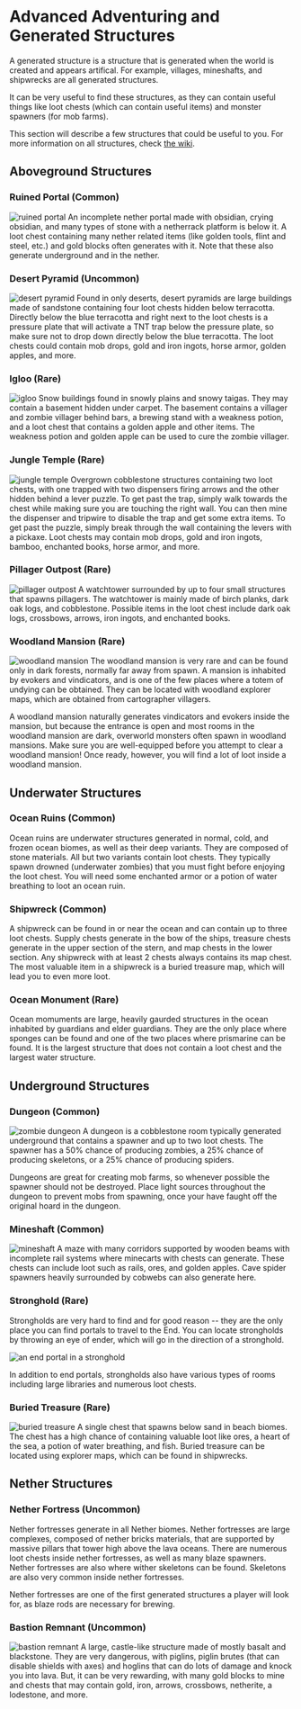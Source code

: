 # Advanced Adventuring and Generated Structures

A generated structure is a structure that is generated when the world is created and appears artifical. For example, villages, mineshafts, and shipwrecks are all generated structures. 

It can be very useful to find these structures, as they can contain useful things like loot chests (which can contain useful items) and monster spawners (for mob farms). 

This section will describe a few structures that could be useful to you. For more information on all structures, check [the wiki](https://minecraft.fandom.com/wiki/Generated_structures).

## Aboveground Structures

### Ruined Portal (Common)
![ruined portal](images/ruined-portal.png)
An incomplete nether portal made with obsidian, crying obsidian, and many types of stone with a netherrack platform is below it. A loot chest containing many nether related items (like golden tools, flint and steel, etc.) and gold blocks often generates with it. Note that these also generate underground and in the nether.

### Desert Pyramid (Uncommon)
![desert pyramid](images/desert-pyramid.png)
Found in only deserts, desert pyramids are large buildings made of sandstone containing four loot chests hidden below terracotta. Directly below the blue terracotta and right next to the loot chests is a pressure plate that will activate a TNT trap below the pressure plate, so make sure not to drop down directly below the blue terracotta. The loot chests could contain mob drops, gold and iron ingots, horse armor, golden apples, and more.

### Igloo (Rare)
![igloo](images/igloo.png)
Snow buildings found in snowly plains and snowy taigas. They may contain a basement hidden under carpet. The basement contains a villager and zombie villager behind bars, a brewing stand with a weakness potion, and a loot chest that contains a golden apple and other items. The weakness potion and golden apple can be used to cure the zombie villager.

### Jungle Temple (Rare)
![jungle temple](images/jungle-temple.png)
Overgrown cobblestone structures containing two loot chests, with one trapped with two dispensers firing arrows and the other hidden behind a lever puzzle. To get past the trap, simply walk towards the chest while making sure you are touching the right wall. You can then mine the dispenser and tripwire to disable the trap and get some extra items. To get past the puzzle, simply break through the wall containing the levers with a pickaxe. Loot chests may contain mob drops, gold and iron ingots, bamboo, enchanted books, horse armor, and more.

### Pillager Outpost (Rare)
![pillager outpost](images/pillager-outpost.png)
A watchtower surrounded by up to four small structures that spawns pillagers. The watchtower is mainly made of birch planks, dark oak logs, and cobblestone. Possible items in the loot chest include dark oak logs, crossbows, arrows, iron ingots, and enchanted books.

### Woodland Mansion (Rare)
![woodland mansion](images/woodland-mansion.jpg)
The woodland mansion is very rare and can be found only in dark forests, normally far away from spawn. A mansion is inhabited by evokers and vindicators, and is one of the few places where a totem of undying can be obtained. They can be located with woodland explorer maps, which are obtained from cartographer villagers. 

A woodland mansion naturally generates vindicators and evokers inside the mansion, but because the entrance is open and most rooms in the woodland mansion are dark, overworld monsters often spawn in woodland mansions. Make sure you are well-equipped before you attempt to clear a woodland mansion! Once ready, however, you will find a lot of loot inside a woodland mansion.

## Underwater Structures

### Ocean Ruins (Common)
Ocean ruins are underwater structures generated in normal, cold, and frozen ocean biomes, as well as their deep variants. They are composed of stone materials. All but two variants contain loot chests. They typically spawn drowned (underwater zombies) that you must fight before enjoying the loot chest. You will need some enchanted armor or a potion of water breathing to loot an ocean ruin.

### Shipwreck (Common)
A shipwreck can be found in or near the ocean and can contain up to three loot chests. Supply chests generate in the bow of the ships, treasure chests generate in the upper section of the stern, and map chests in the lower section. Any shipwreck with at least 2 chests always contains its map chest. The most valuable item in a shipwreck is a buried treasure map, which will lead you to even more loot.

### Ocean Monument (Rare)
Ocean momuments are large, heavily gaurded structures in the ocean inhabited by guardians and elder guardians. They are the only place where sponges can be found and one of the two places where prismarine can be found. It is the largest structure that does not contain a loot chest and the largest water structure. 

## Underground Structures

### Dungeon (Common)
![zombie dungeon](images/dungeon.png)
A dungeon is a cobblestone room typically generated underground that contains a spawner and up to two loot chests. The spawner has a 50% chance of producing zombies, a 25% chance of producing skeletons, or a 25% chance of producing spiders. 

Dungeons are great for creating mob farms, so whenever possible the spawner should not be destroyed. Place light sources throughout the dungeon to prevent mobs from spawning, once your have faught off the original hoard in the dungeon.

### Mineshaft (Common)
![mineshaft](images/mineshaft.png)
A maze with many corridors supported by wooden beams with incomplete rail systems where minecarts with chests can generate. These chests can include loot such as rails, ores, and golden apples. Cave spider spawners heavily surrounded by cobwebs can also generate here.

### Stronghold (Rare)
Strongholds are very hard to find and for good reason -- they are the only place you can find portals to travel to the End. You can locate strongholds by throwing an eye of ender, which will go in the direction of a stronghold.

![an end portal in a stronghold](images/end-portal.jpg)

In addition to end portals, strongholds also have various types of rooms including large libraries and numerous loot chests. 

### Buried Treasure (Rare)
![buried treasure](images/buried-treasure.png)
A single chest that spawns below sand in beach biomes. The chest has a high chance of containing valuable loot like ores, a heart of the sea, a potion of water breathing, and fish. Buried treasure can be located using explorer maps, which can be found in shipwrecks.

## Nether Structures

### Nether Fortress (Uncommon)
Nether fortresses generate in all Nether biomes. Nether fortresses are large complexes, composed of nether bricks materials, that are supported by massive pillars that tower high above the lava oceans. There are numerous loot chests inside nether fortresses, as well as many blaze spawners. Nether fortresses are also where wither skeletons can be found. Skeletons are also very common inside nether fortresses.

Nether fortresses are one of the first generated structures a player will look for, as blaze rods are necessary for brewing.

### Bastion Remnant (Uncommon)
![bastion remnant](images/bastion-remnant.png)
A large, castle-like structure made of mostly basalt and blackstone. They are very dangerous, with piglins, piglin brutes (that can disable shields with axes) and hoglins that can do lots of damage and knock you into lava. But, it can be very rewarding, with many gold blocks to mine and chests that may contain gold, iron, arrows, crossbows, netherite, a lodestone, and more.
